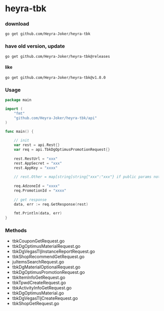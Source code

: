 # heyra-tbk

### download
`go get github.com/Heyra-Joker/heyra-tbk`

### have old version, update
`go get github.com/Heyra-Joker/heyra-tbk@releases`

#### like
`go get github.com/Heyra-Joker/heyra-tbk@v1.0.0`

### Usage

```go
package main

import (
	"fmt"
	"github.com/Heyra-Joker/heyra-tbk/api"
)

func main() {
	
	// init
	var rest = api.Rest{}
	var req = api.TbkDgOptimusPromotionRequest{}
	
	rest.RestUrl = "xxx"
	rest.AppSecret = "xxx"
	rest.AppKey = "xxxx"
	
	// rest.Other = map[string]string{"xxx":"xxx"} if public params not in Rest.
	
	req.AdzoneId = "xxxx"
	req.PromotionId = "xxxx"
	
	// get response
	data, err := req.GetResponse(rest)
	
	fmt.Println(data, err)
}
```




### Methods

- tbkCouponGetRequest.go
- tbkDgOptimusMaterialRequest.go
- tbkDgVegasTljInstanceReportRequest.go
- tbkShopRecommendGetRequest.go
- juItemsSearchRequest.go
- tbkDgMaterialOptionalRequest.go
- tbkDgOptimusPromotionRequest.go
- tbkItemInfoGetRequest.go
- tbkTpwdCreateRequest.go
- tbkActivityInfoGetRequest.go
- tbkDgOptimusMaterial.go
- tbkDgVegasTljCreateRequest.go
- tbkShopGetRequest.go

